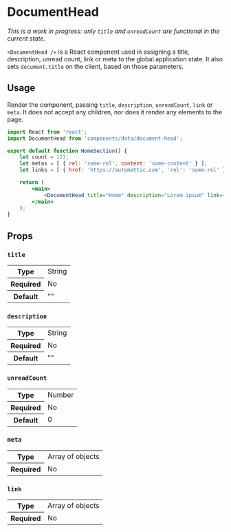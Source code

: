 DocumentHead
====

_This is a work in progress: only `title` and `unreadCount` are functional in the current state._

`<DocumentHead />` is a React component used in assigning a title, description, unread count, link or meta to the global application state. It also sets `document.title` on the client, based on those parameters.

## Usage

Render the component, passing `title`, `description`, `unreadCount`, `link` or `meta`. It does not accept any children, nor does it render any elements to the page.

```jsx
import React from 'react';
import DocumentHead from 'components/data/document-head';

export default function HomeSection() {
	let count = 123;
	let metas = [ { rel: 'some-rel', content: 'some-content' } ];
	let links = [ { href: 'https://automattic.com', 'rel': 'some-rel' } ];

	return (
		<main>
			<DocumentHead title="Home" description="Lorem ipsum" link={ links } meta={ metas } unreadCount={ count } />
		</main>
	);
}
```

## Props

### `title`

<table>
	<tr><th>Type</th><td>String</td></tr>
	<tr><th>Required</th><td>No</td></tr>
	<tr><th>Default</th><td>""</td></tr>
</table>

### `description`

<table>
	<tr><th>Type</th><td>String</td></tr>
	<tr><th>Required</th><td>No</td></tr>
	<tr><th>Default</th><td>""</td></tr>
</table>

### `unreadCount`

<table>
	<tr><th>Type</th><td>Number</td></tr>
	<tr><th>Required</th><td>No</td></tr>
	<tr><th>Default</th><td>0</td></tr>
</table>

### `meta`

<table>
	<tr><th>Type</th><td>Array of objects</td></tr>
	<tr><th>Required</th><td>No</td></tr>
</table>

### `link`

<table>
	<tr><th>Type</th><td>Array of objects</td></tr>
	<tr><th>Required</th><td>No</td></tr>
</table>
